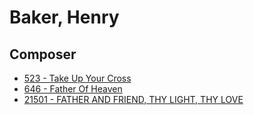 # Baker, Henry

## Composer

- [523 - Take Up Your Cross](/hymns/523.md)
- [646 - Father Of Heaven](/hymns/646.md)
- [21501 - FATHER AND FRIEND, THY LIGHT, THY LOVE](/hymns/21501.md)

